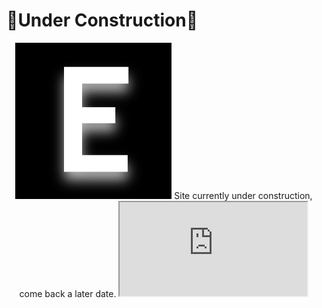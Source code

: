 # 🚧Under Construction🚧
<center>
<img src="https://raw.githubusercontent.com/0exo/0exo.github.io/main/exo.jpg" height="250" width="250">
Site currently under construction, come back a later date.

<iframe src="https://0exo.github.io">
</center>



# Exo Hub Official

**- Made by 0exo**

Exo Hub has roblox scripts, unblocked games, and a free to use proxy.


Sites used for **Exo Hub** (*Replit.com and Github*)

Languages used for **Exo Hub** (*HTML and JavaScript*)

# How to create files or "Bread Crumbs"

If you're trying to find out to create a 0exo/files/readme.md (bread crumb) simply just **press "/"** on your keyboard!
